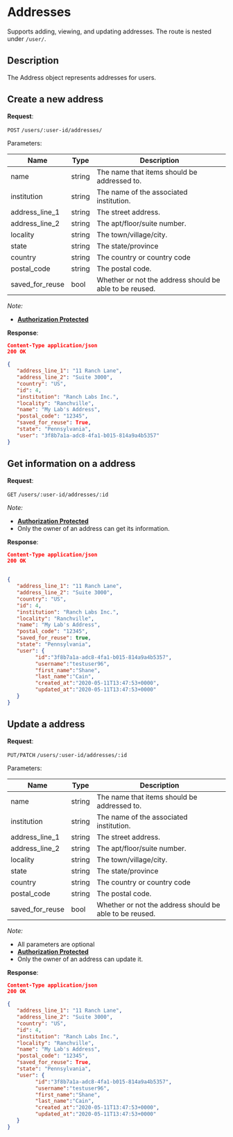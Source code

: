 # Addresses
Supports adding, viewing, and updating addresses. The route is nested under `/user/`.

## Description
The Address object represents addresses for users.

## Create a new address

**Request**:

`POST` `/users/:user-id/addresses/`

Parameters:

Name             | Type   | Description
-----------------|--------|---
name             | string | The name that items should be addressed to.
institution      | string | The name of the associated institution.
address_line_1   | string | The street address.
address_line_2   | string | The apt/floor/suite number.
locality         | string | The town/village/city.
state            | string | The state/province
country          | string | The country or country code
postal_code      | string | The postal code.
saved_for_reuse  | bool   | Whether or not the address should be able to be reused.


*Note:*

- **[Authorization Protected](authentication.md)**

**Response**:

```json
Content-Type application/json
200 OK

{
   "address_line_1": "11 Ranch Lane",
   "address_line_2": "Suite 3000",
   "country": "US",
   "id": 4,
   "institution": "Ranch Labs Inc.",
   "locality": "Ranchville",
   "name": "My Lab's Address",
   "postal_code": "12345",
   "saved_for_reuse": True,
   "state": "Pennsylvania",
   "user": "3f8b7a1a-adc8-4fa1-b015-814a9a4b5357"
}
```

## Get information on a address

**Request**:

`GET` `/users/:user-id/addresses/:id`

*Note:*

- **[Authorization Protected](authentication.md)**
- Only the owner of an address can get its information.

**Response**:

```json
Content-Type application/json
200 OK


{
   "address_line_1": "11 Ranch Lane",
   "address_line_2": "Suite 3000",
   "country": "US",
   "id": 4,
   "institution": "Ranch Labs Inc.",
   "locality": "Ranchville",
   "name": "My Lab's Address",
   "postal_code": "12345",
   "saved_for_reuse": true,
   "state": "Pennsylvania",
   "user": {
         "id":"3f8b7a1a-adc8-4fa1-b015-814a9a4b5357",
         "username":"testuser96",
         "first_name":"Shane",
         "last_name":"Cain",
         "created_at":"2020-05-11T13:47:53+0000",
         "updated_at":"2020-05-11T13:47:53+0000"
   }
}
```

## Update a address

**Request**:

`PUT/PATCH` `/users/:user-id/addresses/:id`

Parameters:


Name             | Type   | Description
-----------------|--------|---
name             | string | The name that items should be addressed to.
institution      | string | The name of the associated institution.
address_line_1   | string | The street address.
address_line_2   | string | The apt/floor/suite number.
locality         | string | The town/village/city.
state            | string | The state/province
country          | string | The country or country code
postal_code      | string | The postal code.
saved_for_reuse  | bool   | Whether or not the address should be able to be reused.

*Note:*

- All parameters are optional
- **[Authorization Protected](authentication.md)**
- Only the owner of an address can update it.

**Response**:

```json
Content-Type application/json
200 OK

{
   "address_line_1": "11 Ranch Lane",
   "address_line_2": "Suite 3000",
   "country": "US",
   "id": 4,
   "institution": "Ranch Labs Inc.",
   "locality": "Ranchville",
   "name": "My Lab's Address",
   "postal_code": "12345",
   "saved_for_reuse": True,
   "state": "Pennsylvania",
   "user": {
         "id":"3f8b7a1a-adc8-4fa1-b015-814a9a4b5357",
         "username":"testuser96",
         "first_name":"Shane",
         "last_name":"Cain",
         "created_at":"2020-05-11T13:47:53+0000",
         "updated_at":"2020-05-11T13:47:53+0000"
   }
}
```
